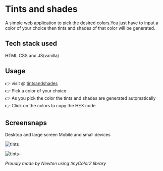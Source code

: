 # Tints and shades 
A simple web application to pick the desired colors.You just have to input a color of your choice then tints and shades of that color will be generated.

## Tech stack used
HTML CSS and JS(vanilla)

## Usage
👉 visit @ [tintsandshades](https://tintsandshades.vercel.app/)  
👉 Pick a color of your choice   
👉 As you pick the color the tints and shades are generated automatically  
👉 Click on the colors to copy the HEX code  

## Screensnaps
Desktop and large screen Mobile and small devices

<div align="top">
  
![tints](https://github.com/Newton-Nganga/tints-and-shades/assets/93589514/b722a064-e527-49f2-aee4-090ac2965d98)
  
![tints-](https://github.com/Newton-Nganga/tints-and-shades/assets/93589514/a5d8add9-f03d-4408-b539-516a6d28283c)
</div>

<i>Proudly made by Newton using tinyColor2 library</i>
